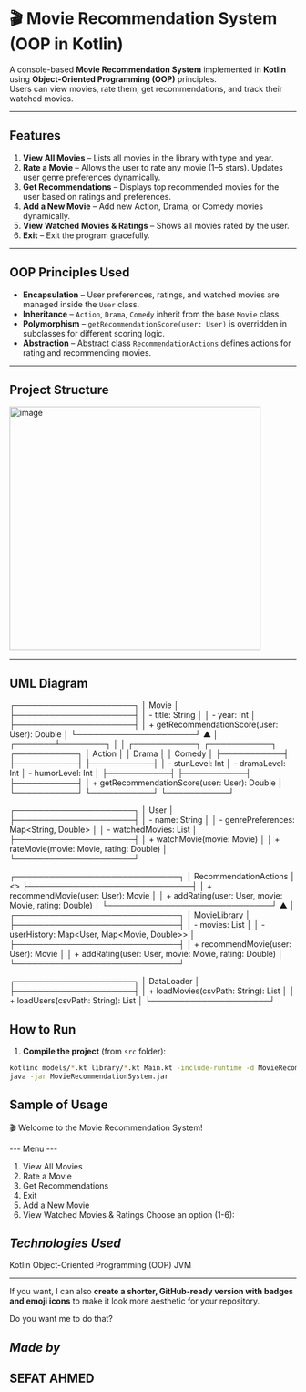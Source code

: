 # 🎬 Movie Recommendation System (OOP in Kotlin)

A console-based **Movie Recommendation System** implemented in **Kotlin** using **Object-Oriented Programming (OOP)** principles.  
Users can view movies, rate them, get recommendations, and track their watched movies.

---

## **Features**

1. **View All Movies** – Lists all movies in the library with type and year.  
2. **Rate a Movie** – Allows the user to rate any movie (1–5 stars). Updates user genre preferences dynamically.  
3. **Get Recommendations** – Displays top recommended movies for the user based on ratings and preferences.  
4. **Add a New Movie** – Add new Action, Drama, or Comedy movies dynamically.  
5. **View Watched Movies & Ratings** – Shows all movies rated by the user.  
6. **Exit** – Exit the program gracefully.  

---

## **OOP Principles Used**

- **Encapsulation** – User preferences, ratings, and watched movies are managed inside the `User` class.  
- **Inheritance** – `Action`, `Drama`, `Comedy` inherit from the base `Movie` class.  
- **Polymorphism** – `getRecommendationScore(user: User)` is overridden in subclasses for different scoring logic.  
- **Abstraction** – Abstract class `RecommendationActions` defines actions for rating and recommending movies.  

---

## **Project Structure**

<img width="441" height="428" alt="image" src="https://github.com/user-attachments/assets/7a236c42-905f-4f65-be45-ab8e7abba42f" />



---
## **UML Diagram**

┌─────────────────────┐
│       Movie         │
├─────────────────────┤
│ - title: String     │
│ - year: Int         │
├─────────────────────┤
│ + getRecommendationScore(user: User): Double │
└─────────────────────┘
          ▲
          │
  ┌───────┴────────┐
  │                │
┌───────────┐   ┌───────────┐   ┌───────────┐
│  Action   │   │  Drama    │   │  Comedy   │
├───────────┤   ├───────────┤   ├───────────┤
│ - stunLevel: Int │ - dramaLevel: Int │ - humorLevel: Int │
├───────────┤   ├───────────┤   ├───────────┤
│ + getRecommendationScore(user: User): Double │
└───────────┘   └───────────┘   └───────────┘


┌─────────────────────┐
│        User         │
├─────────────────────┤
│ - name: String      │
│ - genrePreferences: Map<String, Double> │
│ - watchedMovies: List<Movie>            │
├─────────────────────┤
│ + watchMovie(movie: Movie)             │
│ + rateMovie(movie: Movie, rating: Double) │
└─────────────────────┘


┌─────────────────────────────┐
│     RecommendationActions   │  <<abstract>>
├─────────────────────────────┤
│ + recommendMovie(user: User): Movie │
│ + addRating(user: User, movie: Movie, rating: Double) │
└─────────────────────────────┘
          ▲
          │
┌─────────────────────────────┐
│       MovieLibrary          │
├─────────────────────────────┤
│ - movies: List<Movie>       │
│ - userHistory: Map<User, Map<Movie, Double>> │
├─────────────────────────────┤
│ + recommendMovie(user: User): Movie │
│ + addRating(user: User, movie: Movie, rating: Double) │
└─────────────────────────────┘


┌─────────────────────┐
│      DataLoader     │
├─────────────────────┤
│ + loadMovies(csvPath: String): List<Movie> │
│ + loadUsers(csvPath: String): List<User>  │
└─────────────────────┘





## **How to Run**

1. **Compile the project** (from `src` folder):

```bash
kotlinc models/*.kt library/*.kt Main.kt -include-runtime -d MovieRecommendationSystem.jar
java -jar MovieRecommendationSystem.jar
```
## **Sample of Usage**

🎬 Welcome to the Movie Recommendation System!

--- Menu ---
1. View All Movies
2. Rate a Movie
3. Get Recommendations
4. Exit
5. Add a New Movie
6. View Watched Movies & Ratings
Choose an option (1-6):


## *Technologies Used*
Kotlin
Object-Oriented Programming (OOP)
JVM


---

If you want, I can also **create a shorter, GitHub-ready version with badges and emoji icons** to make it look more aesthetic for your repository.  

Do you want me to do that?

## *Made by*
## SEFAT AHMED
